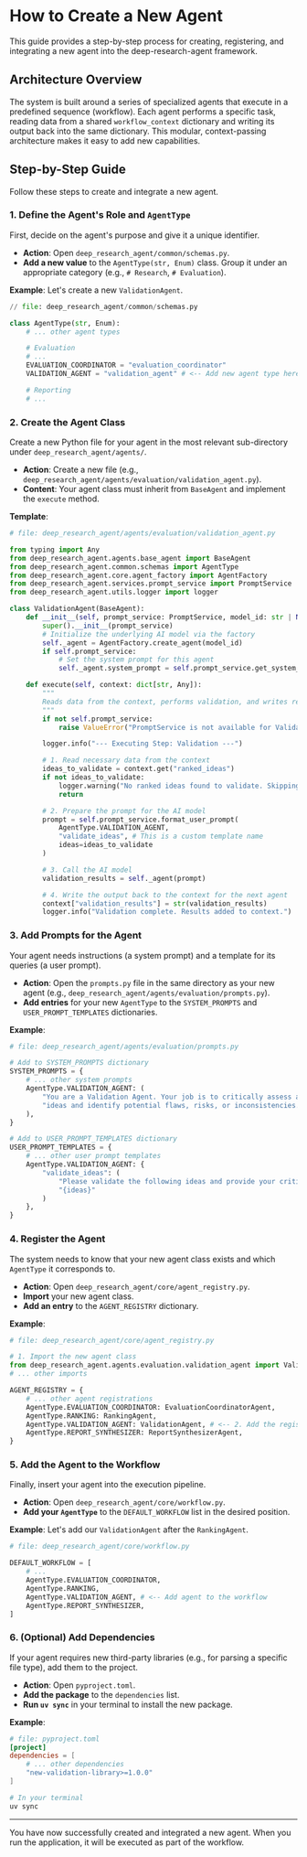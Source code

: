 # How to Create a New Agent

This guide provides a step-by-step process for creating, registering, and integrating a new agent into the deep-research-agent framework.

## Architecture Overview

The system is built around a series of specialized agents that execute in a predefined sequence (workflow). Each agent performs a specific task, reading data from a shared `workflow_context` dictionary and writing its output back into the same dictionary. This modular, context-passing architecture makes it easy to add new capabilities.

## Step-by-Step Guide

Follow these steps to create and integrate a new agent.

### 1. Define the Agent's Role and `AgentType`

First, decide on the agent's purpose and give it a unique identifier.

-   **Action**: Open `deep_research_agent/common/schemas.py`.
-   **Add a new value** to the `AgentType(str, Enum)` class. Group it under an appropriate category (e.g., `# Research`, `# Evaluation`).

**Example**: Let's create a new `ValidationAgent`.

```python
// file: deep_research_agent/common/schemas.py

class AgentType(str, Enum):
    # ... other agent types

    # Evaluation
    # ...
    EVALUATION_COORDINATOR = "evaluation_coordinator"
    VALIDATION_AGENT = "validation_agent" # <-- Add new agent type here

    # Reporting
    # ...
```

### 2. Create the Agent Class

Create a new Python file for your agent in the most relevant sub-directory under `deep_research_agent/agents/`.

-   **Action**: Create a new file (e.g., `deep_research_agent/agents/evaluation/validation_agent.py`).
-   **Content**: Your agent class must inherit from `BaseAgent` and implement the `execute` method.

**Template**:

```python
# file: deep_research_agent/agents/evaluation/validation_agent.py

from typing import Any
from deep_research_agent.agents.base_agent import BaseAgent
from deep_research_agent.common.schemas import AgentType
from deep_research_agent.core.agent_factory import AgentFactory
from deep_research_agent.services.prompt_service import PromptService
from deep_research_agent.utils.logger import logger

class ValidationAgent(BaseAgent):
    def __init__(self, prompt_service: PromptService, model_id: str | None = None):
        super().__init__(prompt_service)
        # Initialize the underlying AI model via the factory
        self._agent = AgentFactory.create_agent(model_id)
        if self.prompt_service:
            # Set the system prompt for this agent
            self._agent.system_prompt = self.prompt_service.get_system_prompt(AgentType.VALIDATION_AGENT)

    def execute(self, context: dict[str, Any]):
        """
        Reads data from the context, performs validation, and writes results back.
        """
        if not self.prompt_service:
            raise ValueError("PromptService is not available for ValidationAgent")

        logger.info("--- Executing Step: Validation ---")

        # 1. Read necessary data from the context
        ideas_to_validate = context.get("ranked_ideas")
        if not ideas_to_validate:
            logger.warning("No ranked ideas found to validate. Skipping.")
            return

        # 2. Prepare the prompt for the AI model
        prompt = self.prompt_service.format_user_prompt(
            AgentType.VALIDATION_AGENT,
            "validate_ideas", # This is a custom template name
            ideas=ideas_to_validate
        )

        # 3. Call the AI model
        validation_results = self._agent(prompt)

        # 4. Write the output back to the context for the next agent
        context["validation_results"] = str(validation_results)
        logger.info("Validation complete. Results added to context.")

```

### 3. Add Prompts for the Agent

Your agent needs instructions (a system prompt) and a template for its queries (a user prompt).

-   **Action**: Open the `prompts.py` file in the same directory as your new agent (e.g., `deep_research_agent/agents/evaluation/prompts.py`).
-   **Add entries** for your new `AgentType` to the `SYSTEM_PROMPTS` and `USER_PROMPT_TEMPLATES` dictionaries.

**Example**:

```python
# file: deep_research_agent/agents/evaluation/prompts.py

# Add to SYSTEM_PROMPTS dictionary
SYSTEM_PROMPTS = {
    # ... other system prompts
    AgentType.VALIDATION_AGENT: (
        "You are a Validation Agent. Your job is to critically assess a list of "
        "ideas and identify potential flaws, risks, or inconsistencies."
    ),
}

# Add to USER_PROMPT_TEMPLATES dictionary
USER_PROMPT_TEMPLATES = {
    # ... other user prompt templates
    AgentType.VALIDATION_AGENT: {
        "validate_ideas": (
            "Please validate the following ideas and provide your critique:\n\n"
            "{ideas}"
        )
    },
}
```

### 4. Register the Agent

The system needs to know that your new agent class exists and which `AgentType` it corresponds to.

-   **Action**: Open `deep_research_agent/core/agent_registry.py`.
-   **Import** your new agent class.
-   **Add an entry** to the `AGENT_REGISTRY` dictionary.

**Example**:

```python
# file: deep_research_agent/core/agent_registry.py

# 1. Import the new agent class
from deep_research_agent.agents.evaluation.validation_agent import ValidationAgent
# ... other imports

AGENT_REGISTRY = {
    # ... other agent registrations
    AgentType.EVALUATION_COORDINATOR: EvaluationCoordinatorAgent,
    AgentType.RANKING: RankingAgent,
    AgentType.VALIDATION_AGENT: ValidationAgent, # <-- 2. Add the registration
    AgentType.REPORT_SYNTHESIZER: ReportSynthesizerAgent,
}
```

### 5. Add the Agent to the Workflow

Finally, insert your agent into the execution pipeline.

-   **Action**: Open `deep_research_agent/core/workflow.py`.
-   **Add your `AgentType`** to the `DEFAULT_WORKFLOW` list in the desired position.

**Example**: Let's add our `ValidationAgent` after the `RankingAgent`.

```python
# file: deep_research_agent/core/workflow.py

DEFAULT_WORKFLOW = [
    # ...
    AgentType.EVALUATION_COORDINATOR,
    AgentType.RANKING,
    AgentType.VALIDATION_AGENT, # <-- Add agent to the workflow
    AgentType.REPORT_SYNTHESIZER,
]
```

### 6. (Optional) Add Dependencies

If your agent requires new third-party libraries (e.g., for parsing a specific file type), add them to the project.

-   **Action**: Open `pyproject.toml`.
-   **Add the package** to the `dependencies` list.
-   **Run `uv sync`** in your terminal to install the new package.

**Example**:

```toml
# file: pyproject.toml
[project]
dependencies = [
    # ... other dependencies
    "new-validation-library>=1.0.0"
]
```

```bash
# In your terminal
uv sync
```

---

You have now successfully created and integrated a new agent. When you run the application, it will be executed as part of the workflow.

